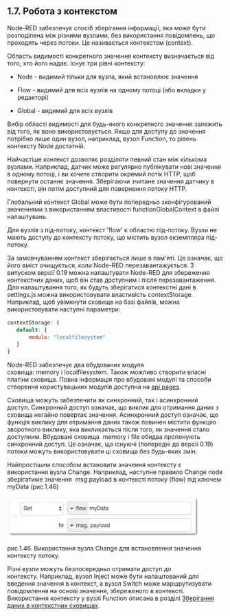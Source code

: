 ## 1.7. Робота з контекстом 

Node-RED забезпечує спосіб зберігання інформації, яка може бути розподілена між різними вузлами, без використання повідомлень, що проходять через потоки. Це називається контекстом (context).

Область видимості конкретного значення контексту визначається від того, хто його надає. Існує три рівні контексту:

-   Node - видимий тільки для вузла, який встановлює значення

-   Flow - видимий для всіх вузлів на одному потоці (або вкладки у редакторі)

-   Global - видимий для всіх вузлів

Вибір області видимості для будь-якого конкретного значення залежить від того, як воно використовується. Якщо для доступу до значення потрібно лише один вузол, наприклад, вузол Function, то рівень контексту Node достатній.

Найчастіше контекст дозволяє розділяти певний стан між кількома вузлами. Наприклад, датчик може регулярно публікувати нові значення в одному потоці, і ви хочете створити окремий потік HTTP, щоб повернути останнє значення. Зберігаючи зчитане значення датчику в контексті, він потім доступний для повернення потоку HTTP.

Глобальний контекст Global може бути попередньо зконфігурований значеннями з використанням властивості functionGlobalContext в файлі налаштувань.

Для вузлів з під-потоку, контекст \'flow\' є областю під-потоку. Вузли не мають доступу до контексту потоку, що містить вузол екземпляра під-потоку.

За замовчуванням контекст зберігається лише в пам\'яті. Це означає, що його вміст очищується, коли Node-RED перезавантажується. З випуском версії 0.19 можна налаштувати Node-RED для збереження контекстних даних, щоб він став доступним і після перезавантаження. Для налаштування того, як будуть зберігатися контекстні дані в settings.js можна використовувати властивість contextStorage. Наприклад, щоб увімкнути сховище на базі файлів, можна використовувати наступні параметри:

```js
contextStorage: {
   default: {
       module: "localfilesystem"
   }
}
```

Node-RED забезпечує два вбудованих модуля сховища: memory і localfilesystem. Також можливо створити власні плагіни сховища. Повна інформація про вбудовані модулі та способи створення користувацьких модулів доступна на [api pages](https://nodered.org/docs/api/context/).

Сховища можуть забезпечити як синхронний, так і асинхронний доступ. Синхронний доступ означає, що виклик для отримання даних з сховища негайно повертає значення. Асинхронний доступ означає, що функція виклику для отримання даних також повинен містити функцію зворотного виклику, яка викликається після того, як значення стало доступним. Вбудовані сховища  memory і file обидва пропонують синхронний доступ. Це означає, що існуючі (попередні до версії 0.19) потоки можуть використовувати ці сховища без будь-яких змін.

Найпростішим способом встановити значення контексту є використання вузла Change. Наприклад, наступне правило Change node зберігатиме значення  msg.payload в контексті потоку (flow) під ключем myData (рис.1.46)

![context\_change](media/1_46.png)

рис.1.46. Використання вузла Change для встановлення значення контексту потоку.

Різні вузли можуть безпосередньо отримати доступ до контексту. Наприклад, вузол Inject може бути налаштований для введення значення в контекст, а вузол Switch може маршрутизувати повідомлення на основі значення, збереженого в контексті. Використання контексту у вузлі Function описана в розділі [Зберігання даних в контекстних сховищах](#_Зберігання_даних_в).

#  
